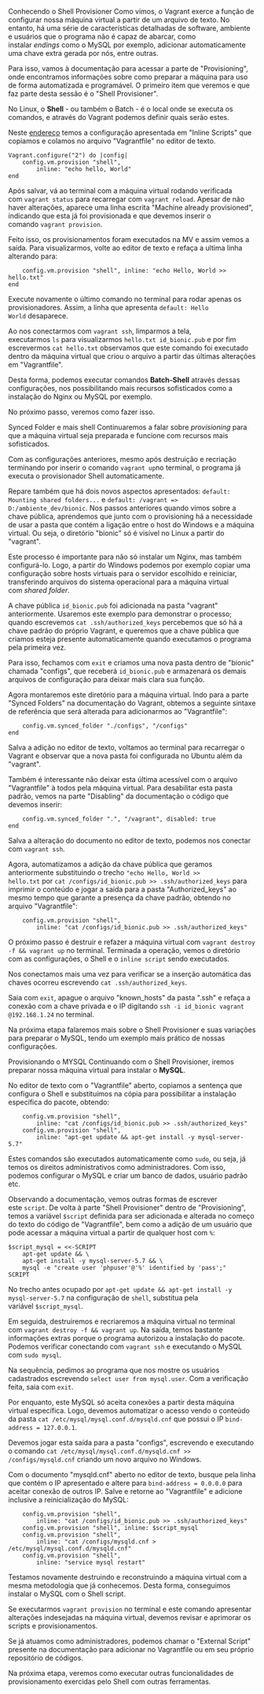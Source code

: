 Conhecendo o Shell Provisioner
Como vimos, o Vagrant exerce a função de configurar nossa máquina virtual a partir de um arquivo de texto. No entanto, há uma série de características detalhadas de software, ambiente e usuários que o programa não é capaz de abarcar, como instalar _endings_ como o MySQL por exemplo, adicionar automaticamente uma chave extra gerada por nós, entre outras.

Para isso, vamos à documentação para acessar a parte de "Provisioning", onde encontramos informações sobre como preparar a máquina para uso de forma automatizada e programável. O primeiro item que veremos e que faz parte desta sessão é o "Shell Provisioner".

No Linux, o **Shell** - ou também o Batch - é o local onde se executa os comandos, e através do Vagrant podemos definir quais serão estes.

Neste [endereço](http://www.vagrantup.com/docs/provisioning/shell.html) temos a configuração apresentada em "Inline Scripts" que copiamos e colamos no arquivo "Vagrantfile" no editor de texto.

```
Vagrant.configure("2") do |config|
    config.vm.provision "shell",
        inline: "echo hello, World"
end
```

Após salvar, vá ao terminal com a máquina virtual rodando verificada com `vagrant status` para recarregar com `vagrant reload`. Apesar de não haver alterações, aparece uma linha escrita "Machine already provisioned", indicando que esta já foi provisionada e que devemos inserir o comando `vagrant provision`.

Feito isso, os provisionamentos foram executados na MV e assim vemos a saída. Para visualizarmos, volte ao editor de texto e refaça a ultima linha alterando para:

```
    config.vm.provision "shell", inline: "echo Hello, World >> hello.txt"
end
```

Execute novamente o último comando no terminal para rodar apenas os provisionadores. Assim, a linha que apresenta `default: Hello World` desaparece.

Ao nos conectarmos com `vagrant ssh`, limparmos a tela, executarmos `ls` para visualizarmos `hello.txt id_bionic.pub` e por fim escrevermos `cat hello.txt` observamos que este comando foi executado dentro da máquina virtual que criou o arquivo a partir das últimas alterações em "Vagrantfile".

Desta forma, podemos executar comandos **Batch-Shell** através dessas configurações, nos possibilitando mais recursos sofisticados como a instalação do Nginx ou MySQL por exemplo.

No próximo passo, veremos como fazer isso.



Synced Folder e mais shell
Continuaremos a falar sobre _provisioning_ para que a máquina virtual seja preparada e funcione com recursos mais sofisticados.

Com as configurações anteriores, mesmo após destruição e recriação terminando por inserir o comando `vagrant up`no terminal, o programa já executa o provisionador Shell automaticamente.

Repare também que há dois novos aspectos apresentados: `default: Mounting shared folders...` e `default: /vagrant => D:/ambiente_dev/bionic`. Nos passos anteriores quando vimos sobre a chave pública, aprendemos que junto com o provisioning há a necessidade de usar a pasta que contém a ligação entre o host do Windows e a máquina virtual. Ou seja, o diretório "bionic" só é visível no Linux a partir do "vagrant".

Este processo é importante para não só instalar um Nginx, mas também configurá-lo. Logo, a partir do Windows podemos por exemplo copiar uma configuração sobre hosts virtuais para o servidor escolhido e reiniciar, transferindo arquivos do sistema operacional para a máquina virtual com _shared folder_.

A chave pública `id_bionic.pub` foi adicionada na pasta "vagrant" anteriormente. Usaremos este exemplo para demonstrar o processo; quando escrevemos `cat .ssh/authorized_keys` percebemos que só há a chave padrão do próprio Vagrant, e queremos que a chave pública que criamos esteja presente automaticamente quando executamos o programa pela primeira vez.

Para isso, fechamos com `exit` e criamos uma nova pasta dentro de "bionic" chamada "configs", que receberá `id_bionic.pub` e armazenará os demais arquivos de configuração para deixar mais clara sua função.

Agora montaremos este diretório para a máquina virtual. Indo para a parte "Synced Folders" na documentação do Vagrant, obtemos a seguinte sintaxe de referência que será alterada para adicionarmos ao "Vagrantfile":

```
    config.vm.synced_folder "./configs", "/configs"
end
```

Salva a adição no editor de texto, voltamos ao terminal para recarregar o Vagrant e observar que a nova pasta foi configurada no Ubuntu além da "vagrant".

Também é interessante não deixar esta última acessível com o arquivo "Vagrantfile" à todos pela máquina virtual. Para desabilitar esta pasta padrão, vemos na parte "Disabling" da documentação o código que devemos inserir:

```
    config.vm.synced_folder ".", "/vagrant", disabled: true
end
```

Salva a alteração do documento no editor de texto, podemos nos conectar com `vagrant ssh`.

Agora, automatizamos a adição da chave pública que geramos anteriormente substituindo o trecho `"echo Hello, World >> hello.txt` por `cat /configs/id_bionic.pub >> .ssh/authorized_keys` para imprimir o conteúdo e jogar a saída para a pasta "Authorized_keys" ao mesmo tempo que garante a presença da chave padrão, obtendo no arquivo "Vagrantfile":

```
    config.vm.provision "shell",
        inline: "cat /configs/id_bionic.pub >> .ssh/authorized_keys"
```

O próximo passo é destruir e refazer a máquina virtual com `vagrant destroy -f && vagrant up` no terminal. Terminada a operação, vemos o diretório com as configurações, o Shell e o `inline script` sendo executados.

Nos conectamos mais uma vez para verificar se a inserção automática das chaves ocorreu escrevendo `cat .ssh/authorized_keys`.

Saia com `exit`, apague o arquivo "known_hosts" da pasta ".ssh" e refaça a conexão com a chave privada e o IP digitando `ssh -i id_bionic vagrant @192.168.1.24` no terminal.

Na próxima etapa falaremos mais sobre o Shell Provisioner e suas variações para preparar o MySQL, tendo um exemplo mais prático de nossas configurações.



Provisionando o MYSQL
Continuando com o Shell Provisioner, iremos preparar nossa máquina virtual para instalar o **MySQL**.

No editor de texto com o "Vagrantfile" aberto, copiamos a sentença que configura o Shell e substituímos na cópia para possibilitar a instalação específica do pacote, obtendo:

```
    config.vm.provision "shell",
        inline: "cat /configs/id_bionic.pub >> .ssh/authorized_keys"
    config.vm.provision "shell",
        inline: "apt-get update && apt-get install -y mysql-server-5.7"
```

Estes comandos são executados automaticamente como `sudo`, ou seja, já temos os direitos administrativos como administradores. Com isso, podemos configurar o MySQL e criar um banco de dados, usuário padrão etc.

Observando a documentação, vemos outras formas de escrever este `script`. De volta à parte "Shell Provisioner" dentro de "Provisioning", temos a variável `$script` definida para ser adicionada e alterada no começo do texto do código de "Vagrantfile", bem como a adição de um usuário que pode acessar a máquina virtual a partir de qualquer host com `%`:

```
$script_mysql = <<-SCRIPT
    apt-get update && \
    apt-get install -y mysql-server-5.7 && \
    mysql -e "create user 'phpuser'@'%' identified by 'pass';"
SCRIPT
```

No trecho antes ocupado por `apt-get update && apt-get install -y mysql-server-5.7` na configuração de `shell`, substitua pela variável `$script_mysql`.

Em seguida, destruiremos e recriaremos a máquina virtual no terminal com `vagrant destroy -f && vagrant up`. Na saída, temos bastante informações extras porque o programa autorizou a instalação do pacote. Podemos verificar conectando com `vagrant ssh` e executando o MySQL com `sudo mysql`.

Na sequência, pedimos ao programa que nos mostre os usuários cadastrados escrevendo `select user from mysql.user`. Com a verificação feita, saia com `exit`.

Por enquanto, este MySQL só aceita conexões a partir desta máquina virtual específica. Logo, devemos automatizar o acesso vendo o conteúdo da pasta `cat /etc/mysql/mysql.conf.d/mysqld.cnf` que possui o IP `bind-address = 127.0.0.1`.

Devemos jogar esta saída para a pasta "configs", escrevendo e executando o comando `cat /etc/mysql/mysql.conf.d/mysqld.cnf >> /configs/mysqld.cnf` criando um novo arquivo no Windows.

Com o documento "mysqld.cnf" aberto no editor de texto, busque pela linha que contém o IP apresentado e altere para `bind-address = 0.0.0.0` para aceitar conexão de outros IP. Salve e retorne ao "Vagrantfile" e adicione inclusive a reinicialização do MySQL:

```
    config.vm.provision "shell",
        inline: "cat /configs/id_bionic.pub >> .ssh/authorized_keys"
    config.vm.provision "shell", inline: $script_mysql
    config.vm.provision "shell",
        inline: "cat /configs/mysqld.cnf > /etc/mysql/mysql.conf.d/mysqld.cnf"
    config.vm.provision "shell",
        inline: "service mysql restart"
```

Testamos novamente destruindo e reconstruindo a máquina virtual com a mesma metodologia que já conhecemos. Desta forma, conseguimos instalar o MySQL com o Shell script.

Se executarmos `vagrant provision` no terminal e este comando apresentar alterações indesejadas na máquina virtual, devemos revisar e aprimorar os scripts e provisionamentos.

Se já atuamos como administradores, podemos chamar o "External Script" presente na documentação para adicionar no Vagrantfile ou em seu próprio repositório de códigos.

Na próxima etapa, veremos como executar outras funcionalidades de provisionamento exercidas pelo Shell com outras ferramentas.